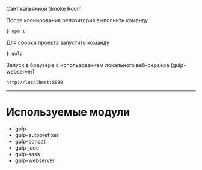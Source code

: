 Сайт кальянной Smoke Room

После клонирования репозитория выполнить команду
```sh
$ npm i
```
Для сборки проекта запустить команду
```sh
$ gulp
```
Запуск в браузере с использованием локального веб-сервера (gulp-webserver)
```sh
http://localhost:8080
```

---
# Используемые модули

 - gulp
 - gulp-autoprefixer
 - gulp-concat
 - gulp-jade
 - gulp-sass
 - gulp-webserver